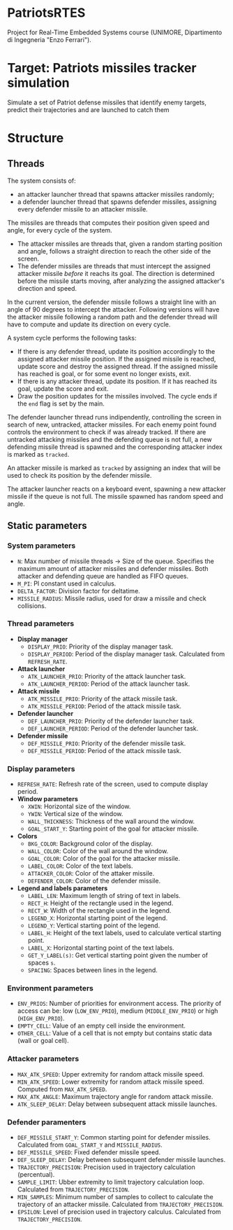# PatriotsRTES
Project for Real-Time Embedded Systems course
(UNIMORE, Dipartimento di Ingegneria "Enzo Ferrari").

# Target: Patriots missiles tracker simulation
Simulate a set of Patriot defense missiles that identify enemy targets, predict
their trajectories and are launched to catch them

# Structure

## Threads

The system consists of:
- an attacker launcher thread that spawns attacker missiles randomly;
- a defender launcher thread that spawns defender missiles, assigning
every defender missile to an attacker missile.

The missiles are threads that computes their position given speed and angle,
for every cycle of the system.

- The attacker missiles are threads that, given a random starting position and 
angle, follows a straight direction to reach the other side of the screen.
- The defender missiles are threads that must intercept the assigned attacker
missile *before* it reachs its goal. The direction is determined before the missile
starts moving, after analyzing the assigned attacker's direction and speed.

In the current version, the defender missile follows a straight line with an angle 
of 90 degrees to intercept the attacker. Following versions will have the attacker
missile following a random path and the defender thread will have to compute 
and update its direction on every cycle.

A system cycle performs the following tasks:
- If there is any defender thread, update its position accordingly to the 
assigned attacker missile position. If the assigned missile is reached,
update score and destroy the assigned thread. If the assigned missile has
reached is goal, or for some event no longer exists, exit.
- If there is any attacker thread, update its position. If it has reached its 
goal, update the score and exit.
- Draw the position updates for the missiles involved.
The cycle ends if the `end` flag is set by the main.

The defender launcher thread runs indipendently, controlling the screen in search 
of new, untracked, attacker missiles. For each enemy point found controls the 
environment to check if was already tracked. If there are untracked attacking 
missiles and the defending queue is not full, a new defending missile thread 
is spawned and the corresponding attacker index is marked as `tracked`.

An attacker missile is marked as `tracked` by assigning an index that will be
used to check its position by the defender missile.

The attacker launcher reacts on a keyboard event, spawning a new attacker
missile if the queue is not full. The missile spawned has random speed and angle.

## Static parameters

### System parameters

* `N`: Max number of missile threads -> Size of the queue.
Specifies the maximum amount of attacker missiles and defender missiles.
Both attacker and defending queue are handled as FIFO queues.
* `M_PI`: PI constant used in calculus.
* `DELTA_FACTOR`: Division factor for deltatime.
* `MISSILE_RADIUS`: Missile radius, used for draw a missile and check collisions.

### Thread parameters

* **Display manager**
    * `DISPLAY_PRIO`: Priority of the display manager task.
    * `DISPLAY_PERIOD`: Period of the display manager task. Calculated from `REFRESH_RATE`.
* **Attack launcher**
    * `ATK_LAUNCHER_PRIO`: Priority of the attack launcher task.
    * `ATK_LAUNCHER_PERIOD`: Period of the attack launcher task.
* **Attack missile**
    * `ATK_MISSILE_PRIO`: Priority of the attack missile task.
    * `ATK_MISSILE_PERIOD`: Period of the attack missile task.
* **Defender launcher**
    * `DEF_LAUNCHER_PRIO`: Priority of the defender launcher task.
    * `DEF_LAUNCHER_PERIOD`: Period of the defender launcher task.
* **Defender missile**
    * `DEF_MISSILE_PRIO`: Priority of the defender missile task.
    * `DEF_MISSILE_PERIOD`: Period of the attack missile task.

### Display parameters

* `REFRESH_RATE`: Refresh rate of the screen, used to compute display period.
* **Window parameters**
    * `XWIN`: Horizontal size of the window.
    * `YWIN`: Vertical size of the window.
    * `WALL_THICKNESS`: Thickness of the wall around the window.
    * `GOAL_START_Y`: Starting point of the goal for attacker missile.
* **Colors**
    * `BKG_COLOR`: Background color of the display.
    * `WALL_COLOR`: Color of the wall around the window.
    * `GOAL_COLOR`: Color of the goal for the attacker missile.
    * `LABEL_COLOR`: Color of the text labels.
    * `ATTACKER_COLOR`: Color of the attaker missile.
    * `DEFENDER_COLOR`: Color of the defender missile.
* **Legend and labels parameters**
    * `LABEL_LEN`: Maximum length of string of text in labels.
    * `RECT_H`: Height of the rectangle used in the legend.
    * `RECT_W`: Width of the rectangle used in the legend.
    * `LEGEND_X`: Horizontal starting point of the legend.
    * `LEGEND_Y`: Vertical starting point of the legend.
    * `LABEL_H`: Height of the text labels, used to calculate vertical starting point.
    * `LABEL_X`: Horizontal starting point of the text labels.
    * `GET_Y_LABEL(s)`: Get vertical starting point given the number of spaces `s`.
    * `SPACING`: Spaces between lines in the legend.

### Environment parameters

* `ENV_PRIOS`: Number of priorities for environment access. The priority of access can be: low (`LOW_ENV_PRIO`), medium (`MIDDLE_ENV_PRIO`) or high (`HIGH_ENV_PRIO`).
* `EMPTY_CELL`: Value of an empty cell inside the environment.
* `OTHER_CELL`: Value of a cell that is not empty but contains static data (wall or goal cell).

### Attacker parameters

* `MAX_ATK_SPEED`: Upper extremity for random attack missile speed. 
* `MIN_ATK_SPEED`: Lower extremity for random attack missile speed. Computed from `MAX_ATK_SPEED`.
* `MAX_ATK_ANGLE`: Maximum trajectory angle for random attack missile.
* `ATK_SLEEP_DELAY`: Delay between subsequent attack missile launches.

### Defender paramenters

* `DEF_MISSILE_START_Y`: Common starting point for defender missiles. Calculated from `GOAL_START_Y` and `MISSILE_RADIUS`.
* `DEF_MISSILE_SPEED`: Fixed defender missile speed.
* `DEF_SLEEP_DELAY`: Delay between subsequent defender missile launches.
* `TRAJECTORY_PRECISION`: Precision used in trajectory calculation (percentual).
* `SAMPLE_LIMIT`: Ubber extremity to limit trajectory calculation loop. Calculated from `TRAJECTORY_PRECISION`.
* `MIN_SAMPLES`: Minimum number of samples to collect to calculate the trajectory of an attacker missile. Calculated from `TRAJECTORY_PRECISION`.
* `EPSILON`: Level of precision used in trajectory calculus. Calculated from `TRAJECTORY_PRECISION`.